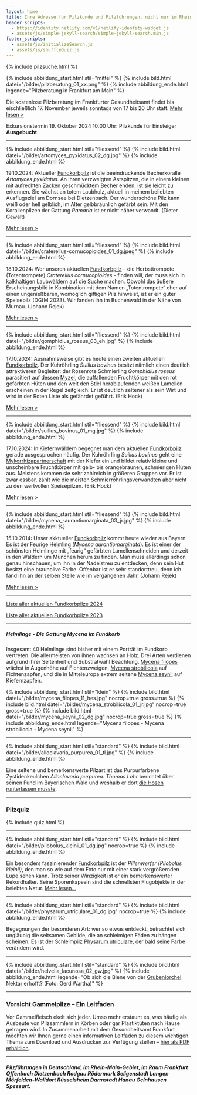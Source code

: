 ```yaml
---
layout: home
title: Ihre Adresse für Pilzkunde und Pilzführungen, nicht nur im Rhein-Main-Gebiet
header_scripts:
  - https://identity.netlify.com/v1/netlify-identity-widget.js
  - assets/js/simple-jekyll-search/simple-jekyll-search.min.js
footer_scripts:
  - assets/js/initializeSearch.js
  - assets/js/shuffleQuiz.js
---
```

{% include pilzsuche.html %}

{% include abbildung_start.html stil="mittel" %}
{% include bild.html datei="/bilder/pilzberatung_01_xx.png" %}
{% include abbildung_ende.html legende="Pilzberatung in Frankfurt am Main" %}

Die kostenlose Pilzberatung im Frankfurter Gesundheitsamt findet bis eischließlich 17. November jeweils sonntags von 17 bis 20 Uhr statt. [Mehr lesen >](/termine)

Exkursionstermin 19. Oktober 2024 10:00 Uhr: Pilzkunde für Einsteiger\
**Ausgebucht**

- - -

{% include abbildung_start.html stil="fliessend" %}
{% include bild.html datei="/bilder/artomyces_pyxidatus_02_dg.jpg" %}
{% include abbildung_ende.html %}

19.10.2024: Aktueller [Fundkorbpilz](AA "Glossar-") ist die beeindruckende Becherkoralle *Artomyces pyxidatus*. An ihren verzweigten Astspitzen, die in einem kleinen mit aufrechten Zacken geschmücktem Becher enden, ist sie leicht zu erkennen. Sie wächst an totem Laubholz, aktuell in meinem beliebten Ausflugsziel am Dornsee bei Dietzenbach. Der wunderschöne Pilz kann weiß oder hell gelblich, im Alter gelbbräunlich gefärbt sein. Mit den Korallenpilzen der Gattung *Ramaria* ist er nicht näher verwandt. (Dieter Gewalt)

[Mehr lesen >](/pilze/artomyces-pyxidatus-becherkoralle)

<div style="clear:  both"></div>

- - -

{% include abbildung_start.html stil="fliessend" %}
{% include bild.html datei="/bilder/craterellus-cornucopioides_01_dg.jpeg" %}
{% include abbildung_ende.html %}

18.10.2024: Wer unseren aktuellen [Fundkorbpilz](AA "Glossar-") – die Herbsttrompete (Totentrompete) *Craterellus* *cornucopioides* -  finden will, der muss sich in kalkhaltigen Laubwäldern auf die Suche machen. Obwohl das äußere Erscheinungsbild in Kombination mit dem Namen „Totentrompete“ eher auf einen ungenießbaren, womöglich giftigen Pilz hinweist, ist er ein guter Speisepilz (DGfM 2023). Wir fanden ihn im Buchenwald in der Nähe von Murnau. (Johann Rejek)

[Mehr lesen >](/pilze/craterellus-cornucopioides-herbsttrompete-totentrompete)

<div style="clear:  both"></div>

- - -

{% include abbildung_start.html stil="fliessend" %}
{% include bild.html datei="/bilder/gomphidius_roseus_03_eh.jpg" %}
{% include abbildung_ende.html %}

17.10.2024:  Ausnahmsweise gibt es heute einen zweiten aktuellen [Fundkorbpilz](AA "Glossar-"). Der Kuhröhrling *Suillus bovinus* besitzt nämlich einen deutlich attraktiveren Begleiter: der Rosenrote Schmierling *Gomphidius roseus* parasitiert auf dessen [Myzel](Myzel "Glossar"), die auffallenden Fruchtkörper mit den rot gefärbten Hüten und den weit den Stiel herablaufenden weißen Lamellen erscheinen in der Regel zeitgleich. Er ist deutlich seltener als sein Wirt und wird in der Roten Liste als gefährdet geführt. (Erik Hock) 

[Mehr lesen >](/pilze/gomphidius-roseus-rosenroter-schmierling)

<div style="clear:  both"></div>

- - -

{% include abbildung_start.html stil="fliessend" %}
{% include bild.html datei="/bilder/suillus_bovinus_01_mg.jpg" %}
{% include abbildung_ende.html %}

17.10.2024:  In Kiefernwäldern begegnet man dem aktuellen [Fundkorbpilz](AA "Glossar-") gerade ausgesprochen häufig. Der Kuhröhrling *Suillus bovinus* geht eine [Mykorrhizapartnerschaft](Mykorrhiza "Glossar") mit der Kiefer ein und bildet relativ kleine und unscheinbare Fruchtkörper mit gelb- bis orangebraunen, schmierigen Hüten aus. Meistens kommen sie sehr zahlreich in größeren Gruppen vor. Er ist zwar essbar, zählt wie die meisten Schmierröhrlingsverwandten aber nicht zu den wertvollen Speisepilzen. (Erik Hock) 

[Mehr lesen >](/pilze/suillus-bovinus-kuhröhrling)

<div style="clear:  both"></div>

- - -

{% include abbildung_start.html stil="fliessend" %}
{% include bild.html datei="/bilder/mycena_-aurantiomarginata_03_jr.jpg" %}
{% include abbildung_ende.html %}

15.10.2014: Unser akktueller [Fundkorbpilz](AA "Glossar-") kommt heute wieder aus Bayern. Es ist der Feurige Helmling  (*Mycena aurantiomarginata*). Es ist einer der schönsten Helmlinge mit „feurig“ gefärbten Lamellenschneiden und derzeit in den Wäldern um München herum zu finden. Man muss allerdings schon genau hinschauen, um ihn in der Nadelstreu zu entdecken, denn sein Hut besitzt eine braunolive Farbe. Offenbar ist er sehr standorttreu, denn ich fand ihn an der selben Stelle wie im vergangenen Jahr. (Johann Rejek)

[Mehr lesen >](/pilze/mycena-aurantiomarginata-feuriger-helmling)

<div style="clear:  both"></div>

- - -

[Liste aller aktuellen Fundkorbpilze 2024](/artikel/liste-aller-aktuellen-fundkorbpilze-2024.html)

[Liste aller aktuellen Fundkorbpilze 2023](/artikel/liste-aller-aktuellen-fundkorbpilze-2023.html)

- - -

##### Helmlinge - Die Gattung *Mycena* im Fundkorb

Insgesamt 40 Helmlinge sind bisher mit einem Porträt im Fundkorb vertreten. Die allermeisten von ihnen wachsen an Holz. Drei Arten verdienen aufgrund ihrer Seltenheit und Substratwahl Beachtung. [Mycena filopes](/pilze/mycena-filopes-zerbrechlicher-fadenhelmling) wächst in Augenhöhe auf Fichtenzweigen, [Mycena strobilicola](/pilze/mycena-strobilicola-fichtenzapfenhelmling) auf Fichtenzapfen, und die in Mitteleuropa extrem seltene [Mycena seynii](/pilze/mycena-seynii-mediterraner-kiefernzapfenhelmling) auf Kiefernzapfen.

{% include abbildung_start.html stil="klein" %}
{% include bild.html datei="/bilder/mycena_filopes_11_hes.jpg" nocrop=true gross=true %}
{% include bild.html datei="/bilder/mycena_strobilicola_01_jr.jpg" nocrop=true gross=true %}
{% include bild.html datei="/bilder/mycena_seynii_02_dg.jpg" nocrop=true gross=true %}
{% include abbildung_ende.html legende="Mycena filopes - Mycena strobilicola - Mycena seynii" %}

- - -

{% include abbildung_start.html stil="standard" %}
{% include bild.html datei="/bilder/alloclavaria_purpurea_01_tl.jpg" %}
{% include abbildung_ende.html %}

Eine seltene und bemerkenswerte Pilzart ist das Purpurfarbene Zystidenkeulchen *Alloclavaria purpurea*. *Thomas Lehr* berichtet über seinen Fund im Bayerischen Wald und weshalb er dort [die Hosen runterlassen musste](/pilze/alloclavaria-purpurea-purpurfarbenes-zystidenkeulchen).

- - -

### Pilzquiz

{% include quiz.html %}

- - -

{% include abbildung_start.html stil="standard" %}
{% include bild.html datei="/bilder/pilobolus_kleinii_01_dg.jpg" nocrop=true %}
{% include abbildung_ende.html %}

Ein besonders faszinierender [Fundkorbpilz](AA "Glossar-") ist der *Pillenwerfer (Pilobolus kleinii)*, den man so wie auf dem Foto nur mit einer stark vergrößernden Lupe sehen kann. Trotz seiner Winzigkeit ist er ein bemerkenswerter Rekordhalter. Seine Sporenkapseln sind die schnellsten Flugobjekte in der belebten Natur. [Mehr lesen...](/pilze/pilobolus-kleinii-pillenwerfer)

- - -

{% include abbildung_start.html stil="standard" %}
{% include bild.html datei="/bilder/physarum_utriculare_01_dg.jpg" nocrop=true %}
{% include abbildung_ende.html %}

Begegnungen der besonderen Art: wer so etwas entdeckt, betrachtet sich ungläubig die seltsamen Gebilde, die an schleimigen Fäden zu hängen scheinen. Es ist der Schleimpilz [Physarum utriculare](/pilze/physarum-utriculare-fadenfruchtschleimpilz), der bald seine Farbe verändern wird.

- - -

{% include abbildung_start.html stil="standard" %}
{% include bild.html datei="/bilder/helvella_lacunosa_02_gw.jpg" %}
{% include abbildung_ende.html legende="Ob sich die Biene von der <a href='/pilze/helvella-lacunosa-grubenlorchel'>Grubenlorchel</a> Nektar erhofft?  (Foto: Gerd Wartha)" %}

- - -

### Vorsicht Gammelpilze – Ein Leitfaden

Vor Gammelfleisch ekelt sich jeder. Umso mehr erstaunt es, was häufig als Ausbeute von Pilzsammlern in Körben oder gar Plastiktüten nach Hause getragen wird. In Zusammenarbeit mit dem Gesundheitsamt Frankfurt möchten wir Ihnen gerne einen informativen Leitfaden zu diesem wichtigen Thema zum Download und Ausdrucken zur Verfügung stellen – [hier als PDF erhältlich](/assets/docs/Fundkorb.de-Gammelpilze.pdf).

- - -

##### Pilzführungen in Deutschland, im Rhein-Main-Gebiet, im Raum Frankfurt Offenbach Dietzenbach Rodgau Rödermark Seligenstadt Langen Mörfelden-Walldort Rüsselsheim Darmstadt Hanau Gelnhausen Spessart.